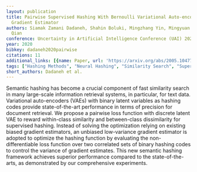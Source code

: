 ```yaml
---
layout: publication
title: Pairwise Supervised Hashing With Bernoulli Variational Auto-encoder And Self-control
  Gradient Estimator
authors: Siamak Zamani Dadaneh, Shahin Boluki, Mingzhang Yin, Mingyuan Zhou, Xiaoning
  Qian
conference: Uncertainty in Artificial Intelligence Conference (UAI) 2020
year: 2020
bibkey: dadaneh2020pairwise
citations: 11
additional_links: [{name: Paper, url: 'https://arxiv.org/abs/2005.10477'}]
tags: ["Hashing Methods", "Neural Hashing", "Similarity Search", "Supervised"]
short_authors: Dadaneh et al.
---
```

Semantic hashing has become a crucial component of fast similarity search in
many large-scale information retrieval systems, in particular, for text data.
Variational auto-encoders (VAEs) with binary latent variables as hashing codes
provide state-of-the-art performance in terms of precision for document
retrieval. We propose a pairwise loss function with discrete latent VAE to
reward within-class similarity and between-class dissimilarity for supervised
hashing. Instead of solving the optimization relying on existing biased
gradient estimators, an unbiased low-variance gradient estimator is adopted to
optimize the hashing function by evaluating the non-differentiable loss
function over two correlated sets of binary hashing codes to control the
variance of gradient estimates. This new semantic hashing framework achieves
superior performance compared to the state-of-the-arts, as demonstrated by our
comprehensive experiments.